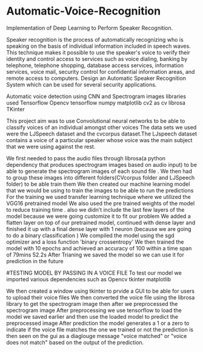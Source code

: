 # Automatic-Voice-Recognition
Implementation of Deep Learning to Perform Speaker Recognition.

Speaker recognition is the process of automatically recognizing who is speaking 
on the basis of individual information included in speech waves. This 
technique makes it possible to use the speaker's voice to verify their identity 
and control access to services such as voice dialing, banking by telephone, 
telephone shopping, database access services, information services, voice 
mail, security control for confidential information areas, and remote access to 
computers. Design an Automatic Speaker Recognition System which can be 
used for several security applications. 

Automatic voice detection using CNN and Spectrogram images 
libraries used 
Tensorflow
Opencv
tensorflow
numpy 
matplotlib
cv2 as cv
librosa
TKinter


This project aim was to use Convolutional neural networks to be able to classify voices of an individual amongst other voices 
The data sets we  used were the LJSpeech dataset and the cvcorpus dataset.The LJspeech dataset contains a voice of a particular speaker whose voice was the main subject that we were using against the rest.

We first needed to pass the audio files through librosa(a python dependency that produces spectrogram images based on audio input) to be able to generate the spectrogram images of each sound file .
We then had to group these images into different folders(CVcorpus folder and LJSpeech folder) to be able train them
We then created our machine learning model that we would be using to train the images to be able to run the predictions 
For the training we used transfer learning technique where we utilized the  VGG16 pretrained model 
We also used the pre trained weights of the model to reduce training time . also we didn’t include the last few layers of the model because we were going customize it to fit our problem 
We added  a flatten layer on top of our pretrained model, continued with dense layer and finished it up with a final dense layer with 1 neuron (because we are going to do a binary classification ) 
We compiled the model using the sgd optimizer and a loss function 'binary crossentropy'
We then trained the model with 10 epochs and achieved an accuracy of 100 within a time span of 79mins 52.2s 
After Trianing we saved the model so we can use it for prediction in the future


#TESTING MODEL BY PASSING IN A VOICE FILE
To test our model we imported various dependencies such as 
Opencv 
tkinter
matplotlib 

We then created a window using tkinter to prvide a GUI to be able for users to upload their voice files 
We then converted the voice file using the librosa library to get the spectrogram image 
then after we preprocessed the spectrogram image
After preprocessing we use tensorflow to load the model we saved earlier and then use the loaded model to predict the preprocessed image 
After prediction the model generates a 1 or a zero to indicate if the voice file matches the one we trained or not
the prediction is then seen on the gui as a diaglouge message "voice matched" or "voice does not match" based on the output of the prediction.